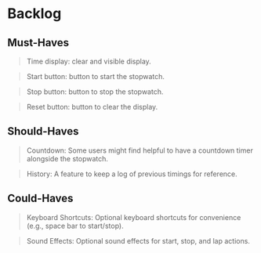 # Backlog

## Must-Haves

> Time display: clear and visible display.

> Start button: button to start the stopwatch.

> Stop button: button to stop the stopwatch.

> Reset button: button to clear the display.

## Should-Haves

> Countdown: Some users might find helpful to have a countdown timer alongside
> the stopwatch.

> History: A feature to keep a log of previous timings for reference.

## Could-Haves

> Keyboard Shortcuts: Optional keyboard shortcuts for convenience (e.g., space
> bar to start/stop).

> Sound Effects: Optional sound effects for start, stop, and lap actions.
